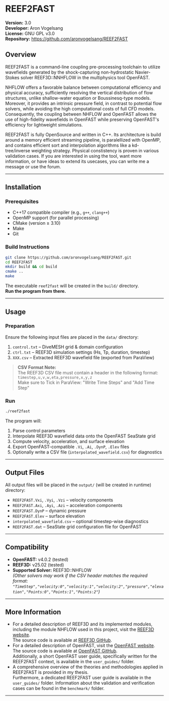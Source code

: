 # REEF2FAST

**Version:** 3.0  
**Developer:** Aron Vogelsang  
**License:** GNU GPL v3.0  
**Repository:** https://github.com/aronvogelsang/REEF2FAST  

## Overview

REEF2FAST is a command-line coupling pre-processing toolchain to utilize wavefields generated by the shock-capturing non-hydrostatic Navier-Stokes solver REEF3D::NNHFLOW in the multiphysics tool OpenFAST. 

NHFLOW offers a favorable balance between computational efficiency and physical accuracy, sufficiently resolving the vertical distribution of flow structures, unlike shallow-water equation or Boussinesq-type models. Moreover, it provides an intrinsic pressure field, in contrast to potential flow solvers, while avoiding the high computational costs of full CFD models. Consequently, the coupling between NHFLOW and OpenFAST allows the use of high-fidelity wavefields in OpenFAST while preserving OpenFAST's efficiency for lightweight simulations.

REEF2FAST is fully OpenSource and written in C++. Its architecture is build around a memory efficient streaming pipeline, is paralellized with OpenMP, and contains efficient sort and interpolation algorithms like a kd-tree/inverse weighting strategy.
Physical constistency is proven in various validation cases. If you are interested in using the tool, want more information, or have ideas to extend its usecases, you can write me a message or use the forum.

---

## Installation

### Prerequisites

- C++17 compatible compiler (e.g., `g++`, `clang++`)
- OpenMP support (for parallel processing)
- CMake (version ≥ 3.10)
- Make
- Git

### Build Instructions

```bash
git clone https://github.com/aronvogelsang/REEF2FAST.git
cd REEF2FAST
mkdir build && cd build
cmake ..
make
```

The executable `reef2fast` will be created in the `build/` directory.  
**Run the program from there.**

---

## Usage

### Preparation

Ensure the following input files are placed in the `data/` directory:

1. `control.txt` – DiveMESH grid & domain configuration  
2. `ctrl.txt` – REEF3D simulation settings (Hs, Tp, duration, timestep)  
3. `XXX.csv` – Extracted REEF3D wavefield file (exported from ParaView)

> **CSV Format Note:**  
> The REEF3D CSV file must contain a header in the following format:  
> `timestep,u,v,w,eta,pressure,x,y,z`  
> Make sure to Tick in ParaView: "Write Time Steps" and  "Add Time Step"

### Run

```bash
./reef2fast
```

The program will:

1. Parse control parameters
2. Interpolate REEF3D wavefield data onto the OpenFAST SeaState grid
3. Compute velocity, acceleration, and surface elevation
4. Export OpenFAST-compatible `.Vi`, `.Ai`, `.DynP`, `.Elev` files
5. Optionally write a CSV file (`interpolated_wavefield.csv`) for diagnostics

---

## Output Files

All output files will be placed in the `output/` (will be created in runtime) directory:

- `REEF2FAST.Vxi`, `.Vyi`, `.Vzi` – velocity components  
- `REEF2FAST.Axi`, `.Ayi`, `.Azi` – acceleration components  
- `REEF2FAST.DynP` – dynamic pressure  
- `REEF2FAST.Elev` – surface elevation  
- `interpolated_wavefield.csv` – optional timestep-wise diagnostics  
- `REEF2FAST.dat` – SeaState grid configuration file for OpenFAST

---

## Compatibility

- **OpenFAST:** v4.0.2 (tested)  
- **REEF3D:** v25.02 (tested)  
- **Supported Solver:** REEF3D::NHFLOW  
  *(Other solvers may work if the CSV header matches the required format: `"TimeStep","velocity:0","velocity:1","velocity:2","pressure","elevation","Points:0","Points:1","Points:2"`)*

---

## More Information

- For a detailed description of REEF3D and its implemented modules, including the module NHFLOW used in this project, visit the [REEF3D website](https://www.reef3d.com/).  
  The source code is available at [REEF3D GitHub](https://github.com/REEF3D).
- For a detailed description of OpenFAST, visit the [OpenFAST website](https://openfast.readthedocs.io/en/main/index.html).  
  The source code is available at [OpenFAST GitHub](https://github.com/OpenFAST).  
  Additionally, a short OpenFAST user guide, specifically written for the REEF2FAST context, is available in the `user_guides/` folder.
- A comprehensive overview of the theories and methodologies applied in REEF2FAST is provided in my thesis.  
  Furthermore, a dedicated REEF2FAST user guide is available in the `user_guides/` folder. 
  Information about the validation and verification cases can be found in the `benchmark/` folder.

---
